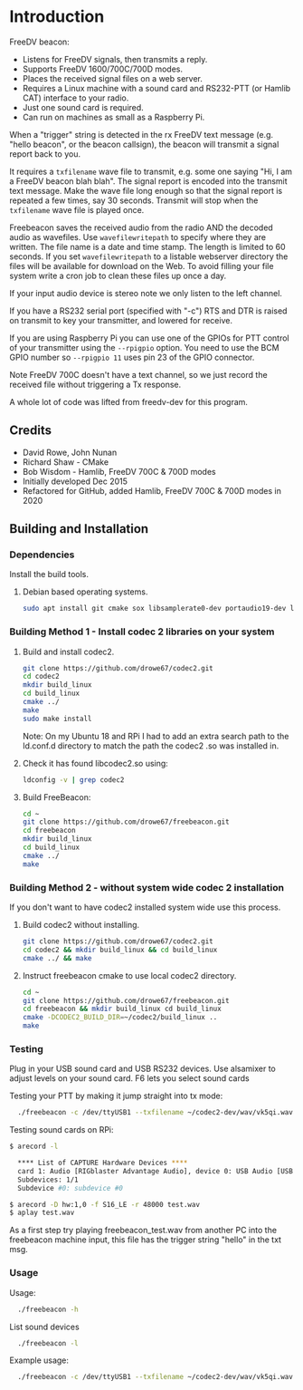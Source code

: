 # Introduction

FreeDV beacon:

+ Listens for FreeDV signals, then transmits a reply.
+ Supports FreeDV 1600/700C/700D modes.
+ Places the received signal files on a web server.
+ Requires a Linux machine with a sound card and RS232-PTT (or Hamlib CAT) interface to your radio.
+ Just one sound card is required.
+ Can run on machines as small as a Raspberry Pi.

When a "trigger" string is detected in the rx FreeDV text message (e.g. "hello beacon", or
the beacon callsign), the beacon will transmit a signal report back to you.

It requires a `txfilename` wave file to transmit, e.g. some one saying "Hi, I am a FreeDV
beacon blah blah".  The signal report is encoded into the transmit text message.  Make the
wave file long enough so that the signal report is repeated a few times, say 30 seconds.
Transmit will stop when the `txfilename` wave file is played once.

Freebeacon saves the received audio from the radio AND the decoded audio as wavefiles.
Use `wavefilewritepath` to specify where they are written.  The file name is a date and time stamp.
The length is limited to 60 seconds. If you set `wavefilewritepath` to a listable webserver
directory the files will be available for download on the Web.  To avoid filling your file
system write a cron job to clean these files up once a day.

If your input audio device is stereo note we only listen to the left channel.

If you have a RS232 serial port (specified with "-c") RTS and DTR is raised on transmit
to key your transmitter, and lowered for receive.

If you are using Raspberry Pi you can use one of the GPIOs for PTT control of your
transmitter using the `--rpigpio` option.  You need to use the BCM GPIO number so `--rpigpio 11`
uses pin 23 of the GPIO connector.

Note FreeDV 700C doesn't have a text channel, so we just record the received file
without triggering a Tx response.

A whole lot of code was lifted from freedv-dev for this program.

## Credits

+ David Rowe, John Nunan
+ Richard Shaw - CMake
+ Bob Wisdom - Hamlib, FreeDV 700C & 700D modes
+ Initially developed Dec 2015
+ Refactored for GitHub, added Hamlib, FreeDV 700C & 700D modes in 2020

## Building and Installation

### Dependencies

Install the build tools.

1. Debian based operating systems.

   ```sh
   sudo apt install git cmake sox libsamplerate0-dev portaudio19-dev libsndfile1-dev libhamlib-dev
   ```

### Building Method 1 - Install codec 2 libraries on your system

1. Build and install codec2.

    ```sh
    git clone https://github.com/drowe67/codec2.git
    cd codec2
    mkdir build_linux
    cd build_linux
    cmake ../
    make
    sudo make install
    ```

    Note: On my Ubuntu 18 and RPi I had to add an extra search path to the
    ld.conf.d directory to match the path the codec2 .so was installed
    in.

1. Check it has found libcodec2.so using:

    ```sh
    ldconfig -v | grep codec2
    ```

1. Build FreeBeacon:

    ```sh
    cd ~
    git clone https://github.com/drowe67/freebeacon.git
    cd freebeacon
    mkdir build_linux
    cd build_linux
    cmake ../
    make
    ```

### Building Method 2 - without system wide codec 2 installation

If you don't want to have codec2 installed system wide use this
process.

1. Build codec2 without installing.

   ```sh
   git clone https://github.com/drowe67/codec2.git
   cd codec2 && mkdir build_linux && cd build_linux
   cmake ../ && make
   ```

1. Instruct freebeacon cmake to use local codec2 directory.

     ```sh
    cd ~
    git clone https://github.com/drowe67/freebeacon.git
    cd freebeacon && mkdir build_linux cd build_linux
    cmake -DCODEC2_BUILD_DIR=~/codec2/build_linux ..
    make
    ```

### Testing

Plug in your USB sound card and USB RS232 devices.  Use alsamixer
to adjust levels on your sound card. F6 lets you select sound cards

Testing your PTT by making it jump straight into tx mode:

  ```sh
    ./freebeacon -c /dev/ttyUSB1 --txfilename ~/codec2-dev/wav/vk5qi.wav --dev 4 -v --trigger hello -t
  ```

Testing sound cards on RPi:

   ```sh
   $ arecord -l

     **** List of CAPTURE Hardware Devices ****
     card 1: Audio [RIGblaster Advantage Audio], device 0: USB Audio [USB Audio]
     Subdevices: 1/1
     Subdevice #0: subdevice #0

   $ arecord -D hw:1,0 -f S16_LE -r 48000 test.wav
   $ aplay test.wav
   ```

As a first step try playing freebeacon_test.wav from another PC into the freebeacon
machine input, this file has the trigger string "hello" in the txt msg.

### Usage

Usage:

  ```sh
    ./freebeacon -h
  ```

List sound devices

  ```sh
    ./freebeacon -l
  ```

Example usage:

  ```sh
    ./freebeacon -c /dev/ttyUSB1 --txfilename ~/codec2-dev/wav/vk5qi.wav --dev 4 -v --trigger hello
  ```
